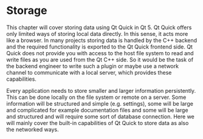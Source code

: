 # Storage


This chapter will cover storing data using Qt Quick in Qt 5. Qt Quick offers only limited ways of storing local data directly. In this sense, it acts more like a browser. In many projects storing data is handled by the C++ backend and the required functionality is exported to the Qt Quick frontend side. Qt Quick does not provide you with access to the host file system to read and write files as you are used from the Qt C++ side. So it would be the task of the backend engineer to write such a plugin or maybe use a network channel to communicate with a local server, which provides these capabilities.

Every application needs to store smaller and larger information persistently. This can be done locally on the file system or remote on a server. Some information will be structured and simple (e.g. settings), some will be large and complicated for example documentation files and some will be large and structured and will require some sort of database connection. Here we will mainly cover the built-in capabilities of Qt Quick to store data as also the networked ways.


